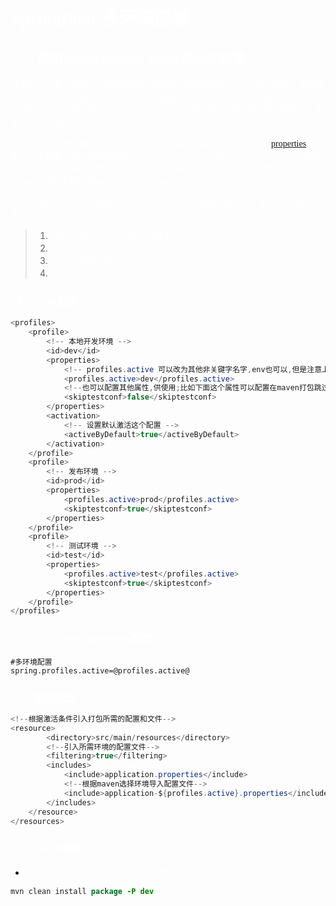 # <font face=幼圆 color=white>SpringBoot-多环境部署</font>

## <font face=幼圆 color=white>一、使用spring.profiles.active来分区配置</font>

​		<font face=幼圆 color=white>很多时候，我们项目在开发环境和生成环境的环境配置是不一样的，例如，数据库配置，在开发的时候，我们一般用测试数据库，而在生产环境的时候，我们是用正式的数据，这时候，我们可以利用profile在不同的环境下配置用不同的配置文件或者不同的配置</font>

​		<font face=幼圆 color=white>spring boot允许你通过命名约定按照一定的格式(application-{profile}.[properties](https://so.csdn.net/so/search?q=properties&spm=1001.2101.3001.7020))来定义多个配置文件，然后通过在application.properyies通过spring.profiles.active来具体激活一个或者多个配置文件，如果没有没有指定任何profile的配置文件的话，spring boot默认会启动application-default.properties。</font>

<font face=幼圆 color=white>profile的配置文件可以按照application.properyies的放置位置一样，放于以下四个位置</font>

> 1. <font face=幼圆 color=white>当前目录的 "/config"的子目录下</font>
> 2. <font face=幼圆 color=white>当前目录下</font>
> 3. <font face=幼圆 color=white>classpath根目录的"/config"包下</font>
> 4. <font face=幼圆 color=white>classpath的根目录下</font>

### <font face=幼圆 color=white>1.1、POM配置</font>

```java
<profiles>
    <profile>
        <!-- 本地开发环境 -->
        <id>dev</id>
        <properties>
            <!-- profiles.active 可以改为其他非关键字名字,env也可以,但是注意上下几个的标签要一致,本次统一使用的profiles.active-->
            <profiles.active>dev</profiles.active>
            <!--也可以配置其他属性,供使用;比如下面这个属性可以配置在maven打包跳过测试位置赋值 使用${skiptestconf}-->
            <skiptestconf>false</skiptestconf>
        </properties>
        <activation>
            <!-- 设置默认激活这个配置 -->
            <activeByDefault>true</activeByDefault>
        </activation>
    </profile>
    <profile>
        <!-- 发布环境 -->
        <id>prod</id>
        <properties>
            <profiles.active>prod</profiles.active>
            <skiptestconf>true</skiptestconf>
        </properties>
    </profile>
    <profile>
        <!-- 测试环境 -->
        <id>test</id>
        <properties>
            <profiles.active>test</profiles.active>
            <skiptestconf>true</skiptestconf>
        </properties>
    </profile>
</profiles>
```



### <font face=幼圆 color=white>1.2、Application.properties配置</font>

```properties
#多环境配置
spring.profiles.active=@profiles.active@
```



### <font face=幼圆 color=white>1.3、资源过滤</font>

```java
<!--根据激活条件引入打包所需的配置和文件-->
<resource>
	    <directory>src/main/resources</directory>
	    <!--引入所需环境的配置文件-->
	    <filtering>true</filtering>
	    <includes>
	        <include>application.properties</include>
	        <!--根据maven选择环境导入配置文件-->
	        <include>application-${profiles.active}.properties</include>
	    </includes>
	</resource>
</resources>
```



### <font face=幼圆 color=white>1.4、IDEA切换</font>

- <font face=幼圆 color=white>点击lifecycle中的package即可正常打包，相当于一下命令</font>

```java
mvn clean install package -P dev
```

